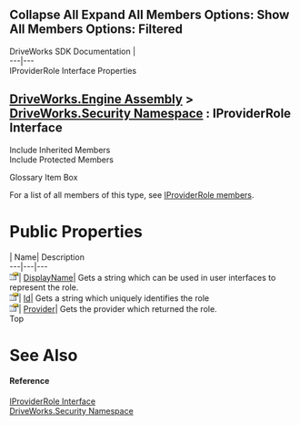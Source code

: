 Collapse All Expand All Members Options: Show All  Members Options: Filtered   
---  
DriveWorks SDK Documentation  |   
---|---  
IProviderRole Interface Properties   
  
[DriveWorks.Engine Assembly](topic2156.md) > [DriveWorks.Security Namespace](topic10574.md) : IProviderRole Interface  
---  
  
Include Inherited Members    
Include Protected Members    


Glossary Item Box

For a list of all members of this type, see [IProviderRole members](topic10609.md).

# Public Properties

| Name| Description  
---|---|---  
![ Property](dotnetimages/Property.gif)| [DisplayName](topic10613.md)| Gets a string which can be used in user interfaces to represent the role.   
![ Property](dotnetimages/Property.gif)| [Id](topic10614.md)| Gets a string which uniquely identifies the role   
![ Property](dotnetimages/Property.gif)| [Provider](topic10615.md)| Gets the provider which returned the role.   
Top

# See Also

#### Reference

[IProviderRole Interface](topic10608.md)   
[DriveWorks.Security Namespace](topic10574.md)


